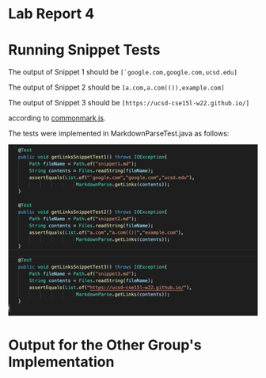 # Lab Report 4

# Running Snippet Tests

The output of Snippet 1 should be ```[`google.com,google.com,ucsd.edu]```

The output of Snippet 2 should be ```[a.com,a.com(()),example.com]```

The output of Snippet 3 should be ```[https://ucsd-cse15l-w22.github.io/]```

according to [commonmark.js](https://spec.commonmark.org/dingus/).

The tests were implemented in MarkdownParseTest.java as follows:

![SnippetTests](SnippetTests.png)

# Output for the Other Group's Implementation
